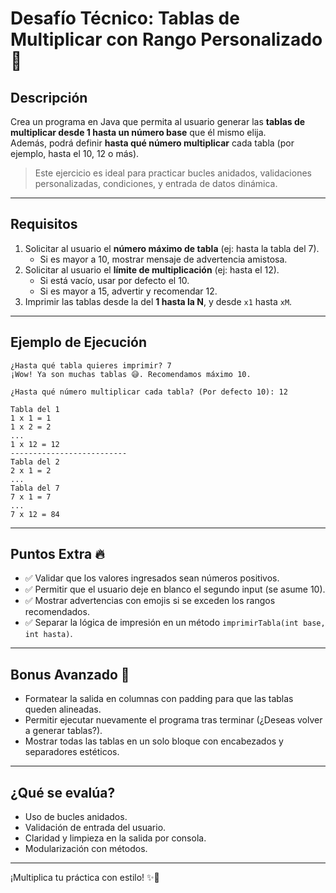 # Desafío Técnico: Tablas de Multiplicar con Rango Personalizado 🧮

## Descripción

Crea un programa en Java que permita al usuario generar las **tablas de multiplicar desde 1 hasta un número base** que él mismo elija.  
Además, podrá definir **hasta qué número multiplicar** cada tabla (por ejemplo, hasta el 10, 12 o más).

> Este ejercicio es ideal para practicar bucles anidados, validaciones personalizadas, condiciones, y entrada de datos dinámica.

---

## Requisitos

1. Solicitar al usuario el **número máximo de tabla** (ej: hasta la tabla del 7).
   - Si es mayor a 10, mostrar mensaje de advertencia amistosa.
2. Solicitar al usuario el **límite de multiplicación** (ej: hasta el 12).
   - Si está vacío, usar por defecto el 10.
   - Si es mayor a 15, advertir y recomendar 12.
3. Imprimir las tablas desde la del **1 hasta la N**, y desde `x1` hasta `xM`.

---

## Ejemplo de Ejecución

```
¿Hasta qué tabla quieres imprimir? 7  
¡Wow! Ya son muchas tablas 😅. Recomendamos máximo 10.

¿Hasta qué número multiplicar cada tabla? (Por defecto 10): 12

Tabla del 1
1 x 1 = 1
1 x 2 = 2
...
1 x 12 = 12
--------------------------
Tabla del 2
2 x 1 = 2
...
Tabla del 7
7 x 1 = 7
...
7 x 12 = 84
```

---

## Puntos Extra 🔥

- ✅ Validar que los valores ingresados sean números positivos.
- ✅ Permitir que el usuario deje en blanco el segundo input (se asume 10).
- ✅ Mostrar advertencias con emojis si se exceden los rangos recomendados.
- ✅ Separar la lógica de impresión en un método `imprimirTabla(int base, int hasta)`.

---

## Bonus Avanzado 🚀

- Formatear la salida en columnas con padding para que las tablas queden alineadas.
- Permitir ejecutar nuevamente el programa tras terminar (¿Deseas volver a generar tablas?).
- Mostrar todas las tablas en un solo bloque con encabezados y separadores estéticos.

---

## ¿Qué se evalúa?

- Uso de bucles anidados.
- Validación de entrada del usuario.
- Claridad y limpieza en la salida por consola.
- Modularización con métodos.

---

¡Multiplica tu práctica con estilo! ✨🧠